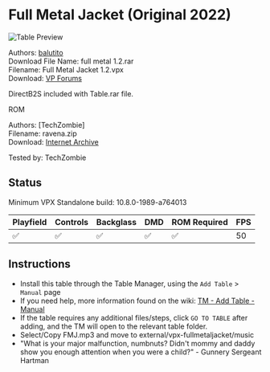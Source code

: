 ﻿# Full Metal Jacket (Original 2022)

![Table Preview](../../images/vpx-fullmetaljacket.png)

Authors: [balutito](https://vpuniverse.com/profile/36070-balutito/)  
Download File Name: full metal 1.2.rar  
Filename: Full Metal Jacket 1.2.vpx  
Download: [VP Forums](https://vpuniverse.com/files/file/9484-full-metal-jacket/)

DirectB2S included with Table.rar file. 

ROM

Authors: [TechZombie]  
Filename: ravena.zip  
Download: [Internet Archive](https://archive.org/details/ravena)

Tested by: TechZombie

## Status 

Minimum VPX Standalone build: 10.8.0-1989-a764013

| Playfield | Controls | Backglass | DMD | ROM Required | FPS | 
|-----------|----------|-----------|-----|--------------|-----|
| :white_check_mark: | :white_check_mark: | :white_check_mark: | :white_check_mark: | :white_check_mark: | 50 |

## Instructions

- Install this table through the Table Manager, using the `Add Table` > `Manual` page
- If you need help, more information found on the wiki: [TM - Add Table - Manual](https://github.com/LegendsUnchained/vpx-standalone-alp4k/wiki/%5B04%5D-%F0%9F%A7%A1-TM-%E2%80%90-Other-Features#add-table---manual)
- If the table requires any additional files/steps, click `GO TO TABLE` after adding, and the TM will open to the relevant table folder.
- Select/Copy FMJ.mp3 and move to external/vpx-fullmetaljacket/music
- "What is your major malfunction, numbnuts? Didn't mommy and daddy show you enough attention when you were a child?" - Gunnery Sergeant Hartman

